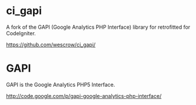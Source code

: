 ci_gapi
=======

A fork of the GAPI (Google Analytics PHP Interface) library for retrofitted for CodeIgniter.

https://github.com/wescrow/ci_gapi/

GAPI
====

GAPI is the Google Analytics PHP5 Interface. 

http://code.google.com/p/gapi-google-analytics-php-interface/
